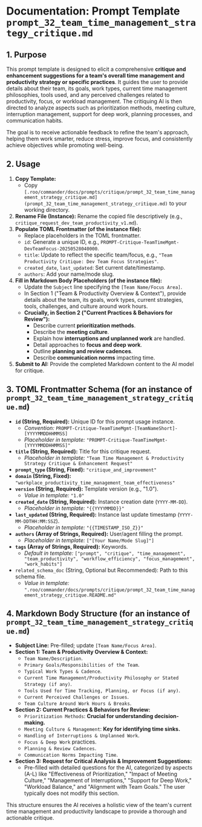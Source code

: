 # Documentation: Prompt Template `prompt_32_team_time_management_strategy_critique.md`

## 1. Purpose

This prompt template is designed to elicit a comprehensive **critique and enhancement suggestions for a team's overall time management and productivity strategy or specific practices**. It guides the user to provide details about their team, its goals, work types, current time management philosophies, tools used, and any perceived challenges related to productivity, focus, or workload management. The critiquing AI is then directed to analyze aspects such as prioritization methods, meeting culture, interruption management, support for deep work, planning processes, and communication habits.

The goal is to receive actionable feedback to refine the team's approach, helping them work smarter, reduce stress, improve focus, and consistently achieve objectives while promoting well-being.

## 2. Usage

1.  **Copy Template:**
    *   Copy `[.roo/commander/docs/prompts/critique/prompt_32_team_time_management_strategy_critique.md](prompt_32_team_time_management_strategy_critique.md)` to your working directory.
2.  **Rename File (Instance):** Rename the copied file descriptively (e.g., `critique_request_dev_team_productivity_v1.md`).
3.  **Populate TOML Frontmatter (of the instance file):**
    *   Replace placeholders in the TOML frontmatter.
    *   `id`: Generate a unique ID, e.g., `PROMPT-Critique-TeamTimeMgmt-DevTeamFocus-20250528040000`.
    *   `title`: Update to reflect the specific team/focus, e.g., `"Team Productivity Critique: Dev Team Focus Strategies"`.
    *   `created_date`, `last_updated`: Set current date/timestamp.
    *   `authors`: Add your name/mode slug.
4.  **Fill in Markdown Body Placeholders (of the instance file):**
    *   Update the `Subject` line specifying the `[Team Name/Focus Area]`.
    *   In Section 1 ("Team & Productivity Overview & Context"), provide details about the team, its goals, work types, current strategies, tools, challenges, and culture around work hours.
    *   **Crucially, in Section 2 ("Current Practices & Behaviors for Review"):**
        *   Describe current **prioritization methods**.
        *   Describe the **meeting culture**.
        *   Explain how **interruptions and unplanned work** are handled.
        *   Detail approaches to **focus and deep work**.
        *   Outline **planning and review cadences**.
        *   Describe **communication norms** impacting time.
5.  **Submit to AI:** Provide the completed Markdown content to the AI model for critique.

## 3. TOML Frontmatter Schema (for an instance of `prompt_32_team_time_management_strategy_critique.md`)

*   **`id` (String, Required):** Unique ID for this prompt usage instance.
    *   *Convention:* `PROMPT-Critique-TeamTimeMgmt-[TeamNameShort]-[YYYYMMDDHHMMSS]`
    *   *Placeholder in template:* `"PROMPT-Critique-TeamTimeMgmt-[YYYYMMDDHHMMSS]"`
*   **`title` (String, Required):** Title for this critique request.
    *   *Placeholder in template:* `"Team Time Management & Productivity Strategy Critique & Enhancement Request"`
*   **`prompt_type` (String, Fixed):** `"critique_and_improvement"`
*   **`domain` (String, Fixed):** `"workplace_productivity_time_management_team_effectiveness"`
*   **`version` (String, Required):** Template version (e.g., "1.0").
    *   *Value in template:* `"1.0"`
*   **`created_date` (String, Required):** Instance creation date (`YYYY-MM-DD`).
    *   *Placeholder in template:* `"{{YYYYMMDD}}"`
*   **`last_updated` (String, Required):** Instance last update timestamp (`YYYY-MM-DDTHH:MM:SSZ`).
    *   *Placeholder in template:* `"{{TIMESTAMP_ISO_Z}}"`
*   **`authors` (Array of Strings, Required):** User/agent filling the prompt.
    *   *Placeholder in template:* `["[Your Name/Mode Slug]"]`
*   **`tags` (Array of Strings, Required):** Keywords.
    *   *Default in template:* `["prompt", "critique", "time_management", "team_productivity", "workflow_efficiency", "focus_management", "work_habits"]`
*   `related_schema_doc` (String, Optional but Recommended): Path to this schema file.
    *   *Value in template:* `".roo/commander/docs/prompts/critique/prompt_32_team_time_management_strategy_critique.README.md"`

## 4. Markdown Body Structure (for an instance of `prompt_32_team_time_management_strategy_critique.md`)

*   **Subject Line:** Pre-filled; update `[Team Name/Focus Area]`.
*   **Section 1: Team & Productivity Overview & Context:**
    *   `Team Name/Description`.
    *   `Primary Goals/Responsibilities of the Team`.
    *   `Typical Work Types & Cadence`.
    *   `Current Time Management/Productivity Philosophy or Stated Strategy (if any)`.
    *   `Tools Used for Time Tracking, Planning, or Focus (if any)`.
    *   `Current Perceived Challenges or Issues`.
    *   `Team Culture Around Work Hours & Breaks`.
*   **Section 2: Current Practices & Behaviors for Review:**
    *   `Prioritization Methods`: **Crucial for understanding decision-making.**
    *   `Meeting Culture & Management`: **Key for identifying time sinks.**
    *   `Handling of Interruptions & Unplanned Work`.
    *   `Focus & Deep Work` practices.
    *   `Planning & Review Cadences`.
    *   `Communication Norms Impacting Time`.
*   **Section 3: Request for Critical Analysis & Improvement Suggestions:**
    *   Pre-filled with detailed questions for the AI, categorized by aspects (A-L) like "Effectiveness of Prioritization," "Impact of Meeting Culture," "Management of Interruptions," "Support for Deep Work," "Workload Balance," and "Alignment with Team Goals." The user typically does not modify this section.

This structure ensures the AI receives a holistic view of the team's current time management and productivity landscape to provide a thorough and actionable critique.